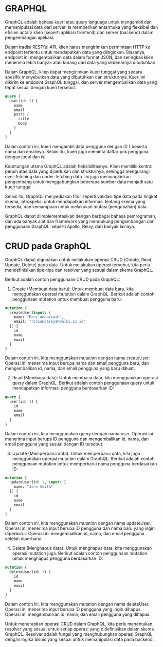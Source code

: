 # GRAPHQL

GraphQL adalah bahasa kueri atau query language untuk mengambil dan memanipulasi data dari server. Ia memberikan antarmuka yang fleksibel dan efisien antara klien (seperti aplikasi frontend) dan server (backend) dalam pengembangan aplikasi.

Dalam tradisi RESTful API, klien harus mengirimkan permintaan HTTP ke endpoint tertentu untuk mendapatkan data yang diinginkan. Biasanya, endpoint ini mengembalikan data dalam format JSON, dan seringkali klien menerima lebih banyak atau kurang dari data yang sebenarnya dibutuhkan.

Dalam GraphQL, klien dapat mengirimkan kueri tunggal yang secara spesifik menyebutkan data yang dibutuhkan dan strukturnya. Kueri ini dikirim ke endpoint GraphQL tunggal, dan server mengembalikan data yang tepat sesuai dengan kueri tersebut.

``` graphql
query {
  user(id: 1) {
    name
    email
    posts {
      title
      body
    }
  }
}
```
Dalam contoh ini, kueri mengambil data pengguna dengan ID 1 beserta nama dan emailnya. Selain itu, kueri juga meminta daftar pos pengguna dengan judul dan isi.

Keuntungan utama GraphQL adalah fleksibilitasnya. Klien memiliki kontrol penuh atas data yang diperlukan dan strukturnya, sehingga mengurangi over-fetching dan under-fetching data. Ini juga memungkinkan pengembang untuk menggabungkan beberapa sumber data menjadi satu kueri tunggal.

Selain itu, GraphQL menyediakan fitur seperti validasi tipe data pada tingkat skema, introspeksi untuk mendapatkan informasi tentang skema yang tersedia, dan kemampuan untuk melakukan mutasi (pengubahan) data.

GraphQL dapat diimplementasikan dengan berbagai bahasa pemrograman, dan ada banyak alat dan framework yang mendukung pengembangan dan penggunaan GraphQL, seperti Apollo, Relay, dan banyak lainnya.

# CRUD pada GraphQL
GraphQL dapat digunakan untuk melakukan operasi CRUD (Create, Read, Update, Delete) pada data. Untuk melakukan operasi tersebut, kita perlu mendefinisikan tipe-tipe dan resolver yang sesuai dalam skema GraphQL.

Berikut adalah contoh penggunaan CRUD pada GraphQL:
1. Create (Membuat data baru): Untuk membuat data baru, kita menggunakan operasi mutation dalam GraphQL. Berikut adalah contoh penggunaan mutation untuk membuat pengguna baru:
``` graphql
mutation {
  createUser(input: {
    name: "Roni Andarsyah",
    email: "roniandarsyah@ulbi.ac.id"
  }) {
    id
    name
    email
  }
}
```

Dalam contoh ini, kita menggunakan mutation dengan nama createUser. Operasi ini menerima input berupa nama dan email pengguna baru, dan mengembalikan id, nama, dan email pengguna yang baru dibuat.

2. Read (Membaca data): Untuk membaca data, kita menggunakan operasi query dalam GraphQL. Berikut adalah contoh penggunaan query untuk mendapatkan informasi pengguna berdasarkan ID:
``` graphql
query {
  user(id: 1) {
    id
    name
    email
  }
}
```
Dalam contoh ini, kita menggunakan query dengan nama user. Operasi ini menerima input berupa ID pengguna dan mengembalikan id, nama, dan email pengguna yang sesuai dengan ID tersebut.

3. Update (Memperbarui data): Untuk memperbarui data, kita juga menggunakan operasi mutation dalam GraphQL. Berikut adalah contoh penggunaan mutation untuk memperbarui nama pengguna berdasarkan ID:
``` graphql
mutation {
  updateUser(id: 1, input: {
    name: "John Smith"
  }) {
    id
    name
    email
  }
}
```
Dalam contoh ini, kita menggunakan mutation dengan nama updateUser. Operasi ini menerima input berupa ID pengguna dan nama baru yang ingin diperbarui. Operasi ini mengembalikan id, nama, dan email pengguna setelah diperbarui.

4. Delete (Menghapus data): Untuk menghapus data, kita menggunakan operasi mutation juga. Berikut adalah contoh penggunaan mutation untuk menghapus pengguna berdasarkan ID:
``` graphql
mutation {
  deleteUser(id: 1) {
    id
    name
    email
  }
}
```
Dalam contoh ini, kita menggunakan mutation dengan nama deleteUser. Operasi ini menerima input berupa ID pengguna yang ingin dihapus. Operasi ini mengembalikan id, nama, dan email pengguna yang dihapus.

Untuk menerapkan operasi CRUD dalam GraphQL, kita perlu menentukan resolver yang sesuai untuk setiap operasi yang didefinisikan dalam skema GraphQL. Resolver adalah fungsi yang menghubungkan operasi GraphQL dengan logika bisnis yang sesuai untuk memanipulasi data pada backend.